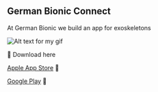 ## German Bionic Connect 

At German Bionic we build an app for exoskeletons

![Alt text for my gif](images/gbc_showcase.png)

:rocket: Download here

[Apple App Store](https://apps.apple.com/de/app/german-bionic-connect/id6477394109?l=en-GB) :link: 

[Google Play](https://play.google.com/store/apps/details?id=com.germanbionic.mobile&pcampaignid=web_share) :link: 
